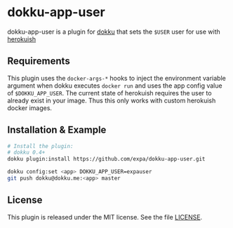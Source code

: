 # dokku-app-user

dokku-app-user is a plugin for [dokku][dokku] that sets the `$USER` user for use with [herokuish][herokuish]

## Requirements

This plugin uses the `docker-args-*` hooks to inject the environment variable argument when dokku executes `docker run` and uses the app config value of `$DOKKU_APP_USER`. The current state of herokuish requires the user to already exist in your image. Thus this only works with custom herokuish docker images.

## Installation & Example

```sh
# Install the plugin:
# dokku 0.4+
dokku plugin:install https://github.com/expa/dokku-app-user.git

dokku config:set <app> DOKKU_APP_USER=expauser
git push dokku@dokku.me:<app> master
```

## License

This plugin is released under the MIT license. See the file [LICENSE](LICENSE).

[dokku]: https://github.com/progrium/dokku
[herokuish]: https://github.com/gliderlabs/herokuish
